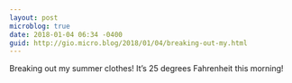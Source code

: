 ```yaml
---
layout: post
microblog: true
date: 2018-01-04 06:34 -0400
guid: http://gio.micro.blog/2018/01/04/breaking-out-my.html
---
```

Breaking out my summer clothes! It’s 25 degrees Fahrenheit this morning!
